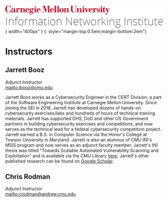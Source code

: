![](./assets/cmu-ini-wordmark.png){ width="400px" }
{: style="margin-top:0.5em;margin-bottom:2em"}

# Instructors

## Jarrett Booz

_Adjunct Instructor_  
<mailto:jbooz@cmu.edu>

Jarrett Booz works as a Cybersecurity Engineer in the CERT Division, a part of the Software Engineering Institute at Carnegie Mellon University. Since joining the SEI in 2018, Jarrett has developed dozens of hands-on cybersecurity exercises/labs and hundreds of hours of technical training materials. Jarrett has supported DHS, DoD and other US Government partners in building cybersecurity exercises and competitions, and now serves as the technical lead for a federal cybersecurity competition project. Jarrett earned a B.S. in Computer Science via the Honor's College at Towson University in Maryland. Jarrett is also an alumnus of CMU INI's MSIS program and now serves as an adjunct faculty member. Jarrett's INI thesis was titled "Towards Scalable Automated Vulnerability Scanning and Exploitation" and is available via the CMU Library [here](https://kilthub.cmu.edu/articles/thesis/Towards_Scalable_Automated_Vulnerability_Scanning_Exploitation/12728360). Jarrett's other published research can be found on [Google Scholar](https://scholar.google.com/citations?user=szfYpI8AAAAJ&hl=en).


## Chris Rodman

_Adjunct Instructor_  
<mailto:crodman@andrew.cmu.edu>


